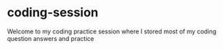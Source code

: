 # coding-session

Welcome to my coding practice session where I stored most of my coding question answers and practice
